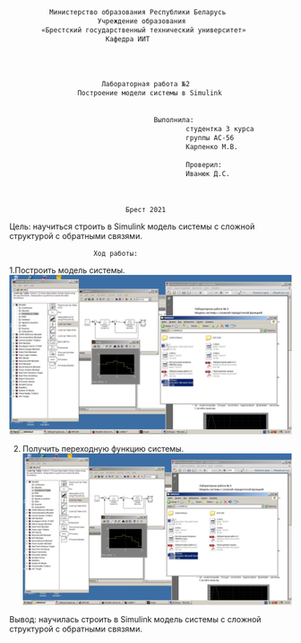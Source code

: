              
              Министерство образования Республики Беларусь
                          Учреждение образования 
            «Брестский государственный технический университет»
                            Кафедра ИИТ




                           Лабораторная работа №2 
                     Построение модели системы в Simulink


	                                	Выполнила:
                                                студентка 3 курса
                                                группы АС-56
                                                Карпенко М.В.

                                                Проверил:
                                                Иванюк Д.С.



                                 Брест 2021

Цель: научиться строить в Simulink модель системы с сложной структурой с 
обратными связями.

                         Ход работы:

1.Построить модель системы.
![Screenshot](../src/1.jpg)


2. Получить переходную функцию системы.
![Screenshot](../src/2.jpg)

Вывод: научилась строить в Simulink модель системы с сложной структурой с обратными связями.
